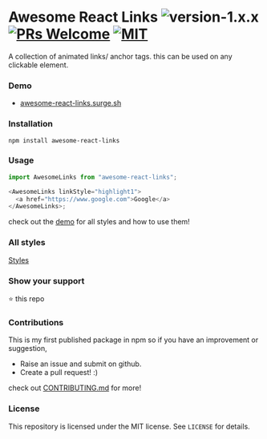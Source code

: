 # Awesome React Links ![version-1.x.x](https://img.shields.io/badge/version-1.0.0-yellow.svg) [![PRs Welcome](https://img.shields.io/badge/PRs-welcome-brightgreen.svg)](http://makeapullrequest.com) [![MIT](https://img.shields.io/github/license/mashape/apistatus.svg)](https://opensource.org/licenses/MIT)

A collection of animated links/ anchor tags. this can be used on any clickable element.

### Demo

- [awesome-react-links.surge.sh](https://awesome-react-links.surge.sh)

### Installation

```
npm install awesome-react-links
```

### Usage

```javascript
import AwesomeLinks from "awesome-react-links";

<AwesomeLinks linkStyle="highlight1">
  <a href="https://www.google.com">Google</a>
</AwesomeLinks>;
```

check out the [demo](https://awesome-react-links.surge.sh) for all styles and how to use them!

### All styles

[Styles](STYLES.md)

### Show your support

:star: this repo

### Contributions

This is my first published package in npm so if you have an improvement or suggestion,

- Raise an issue and submit on github.
- Create a pull request! :)

check out [CONTRIBUTING.md](CONTRIBUTIONS.md) for more!

### License

This repository is licensed under the MIT license. See `LICENSE` for
details.

